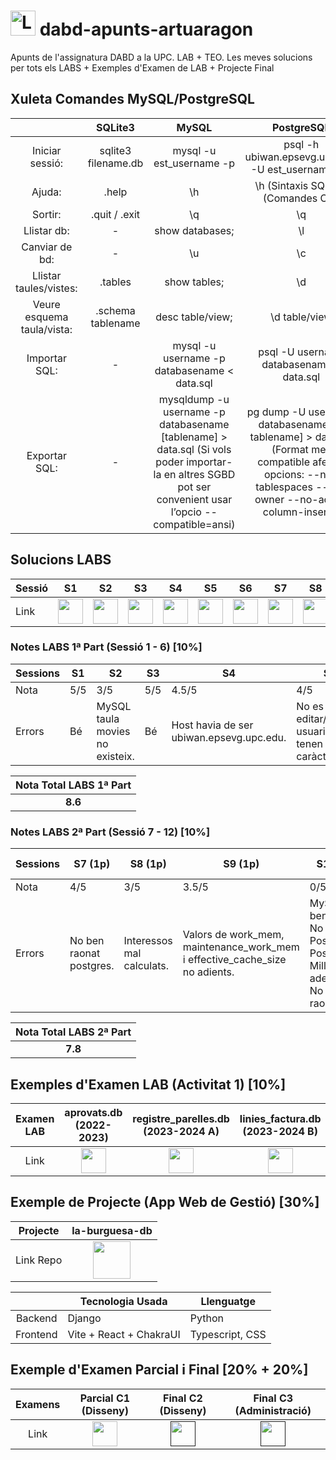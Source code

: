 # <img src="https://github.com/artHub-j/dabd-apunts-artuaragon/assets/92806890/bd0f85c2-26ab-488e-98e3-cce94a095788" alt="Logo_UPC svg" width="40" height="40"> dabd-apunts-artuaragon
Apunts de l'assignatura DABD a la UPC. LAB + TEO. Les meves solucions per tots els LABS + Exemples d'Examen de LAB + Projecte Final

## Xuleta Comandes MySQL/PostgreSQL

|                            |       SQLite3       |                                                                           MySQL                                                                           |                                                                         PostgreSQL                                                                        |
|:--------------------------:|:-------------------:|:---------------------------------------------------------------------------------------------------------------------------------------------------------:|:---------------------------------------------------------------------------------------------------------------------------------------------------------:|
| Iniciar sessió:            | sqlite3 filename.db | mysql -u est_username -p                                                                                                                                  | psql -h ubiwan.epsevg.upc.edu -U est_username -W                                                                                                          |
| Ajuda:                     | .help               | \h                                                                                                                                                        | \h (Sintaxis SQL) i \? (Comandes CLI)                                                                                                                     |
| Sortir:                    | .quit / .exit       | \q                                                                                                                                                        | \q                                                                                                                                                        |
| Llistar db:                | -                   | show databases;                                                                                                                                           | \l                                                                                                                                                        |
| Canviar de bd:             | -                   | \u                                                                                                                                                        | \c                                                                                                                                                        |
| Llistar taules/vistes:     | .tables             | show tables;                                                                                                                                              | \d                                                                                                                                                        |
| Veure esquema taula/vista: | .schema tablename   | desc table/view;                                                                                                                                          | \d table/view                                                                                                                                             |
| Importar SQL:              | -                   | mysql -u username -p databasename < data.sql                                                                                                              | psql -U username databasename < data.sql                                                                                                                  |
| Exportar SQL:              | -                   | mysqldump -u username -p databasename [tablename] > data.sql (Si vols poder importar-la en altres SGBD pot ser convenient usar l’opcio --compatible=ansi) | pg dump -U username databasename [-t tablename] > data.sql (Format mes compatible afegint opcions: --no-tablespaces --no-owner --no-acl --column-inserts) |

## Solucions LABS

| Sessió |S1|S2|S3|S4|S5|S6|S7|S8|S9|S10|S11|S12|
|----|--|--|--|--|--|--|--|--|--|--|--|--|
|Link|[<img src="https://github.com/artHub-j/dabd-apunts-artuaragon/assets/92806890/771e2532-56fb-4ee6-ae5c-5795eb752acd" width="40" height="40">](https://github.com/artHub-j/dabd-apunts-artuaragon/blob/main/LABS/Sessio%201/s1-apunts.md)|[<img src="https://github.com/artHub-j/dabd-apunts-artuaragon/assets/92806890/771e2532-56fb-4ee6-ae5c-5795eb752acd" width="40" height="40">](https://github.com/artHub-j/dabd-apunts-artuaragon/blob/main/LABS/Sessio%202/s2-apunts.md)|[<img src="https://github.com/artHub-j/dabd-apunts-artuaragon/assets/92806890/771e2532-56fb-4ee6-ae5c-5795eb752acd" width="40" height="40">](https://github.com/artHub-j/dabd-apunts-artuaragon/blob/main/LABS/Sessio%203/s3-apunts.md)|[<img src="https://github.com/artHub-j/dabd-apunts-artuaragon/assets/92806890/771e2532-56fb-4ee6-ae5c-5795eb752acd" width="40" height="40">](https://github.com/artHub-j/dabd-apunts-artuaragon/blob/main/LABS/Sessio%204/s4-apunts.md)|[<img src="https://github.com/artHub-j/dabd-apunts-artuaragon/assets/92806890/771e2532-56fb-4ee6-ae5c-5795eb752acd" width="40" height="40">](https://github.com/artHub-j/dabd-apunts-artuaragon/blob/main/LABS/Sessio%205/s5-apunts.md)|[<img src="https://github.com/artHub-j/dabd-apunts-artuaragon/assets/92806890/771e2532-56fb-4ee6-ae5c-5795eb752acd" width="40" height="40">](https://github.com/artHub-j/dabd-apunts-artuaragon/blob/main/LABS/Sessio%206/s6-apunts.md)|[<img src="https://github.com/artHub-j/dabd-apunts-artuaragon/assets/92806890/771e2532-56fb-4ee6-ae5c-5795eb752acd" width="40" height="40">](https://github.com/artHub-j/dabd-apunts-artuaragon/blob/main/LABS/Sessio%207/s7-apunts.md)|[<img src="https://github.com/artHub-j/dabd-apunts-artuaragon/assets/92806890/771e2532-56fb-4ee6-ae5c-5795eb752acd" width="40" height="40">](https://github.com/artHub-j/dabd-apunts-artuaragon/blob/main/LABS/Sessio%208/s8-apunts.md)|[<img src="https://github.com/artHub-j/dabd-apunts-artuaragon/assets/92806890/771e2532-56fb-4ee6-ae5c-5795eb752acd" width="40" height="40">](https://github.com/artHub-j/dabd-apunts-artuaragon/blob/main/LABS/Sessio%209/s9-apunts.md)|[<img src="https://github.com/artHub-j/dabd-apunts-artuaragon/assets/92806890/771e2532-56fb-4ee6-ae5c-5795eb752acd" width="40" height="40">](https://github.com/artHub-j/dabd-apunts-artuaragon/blob/main/LABS/Sessio%2010/s10-apunts.md)|[<img src="https://github.com/artHub-j/dabd-apunts-artuaragon/assets/92806890/771e2532-56fb-4ee6-ae5c-5795eb752acd" width="40" height="40">](https://github.com/artHub-j/dabd-apunts-artuaragon/blob/main/LABS/Sessio%2011/s11-apunts.md)|[<img src="https://github.com/artHub-j/dabd-apunts-artuaragon/assets/92806890/771e2532-56fb-4ee6-ae5c-5795eb752acd" width="40" height="40">](https://github.com/artHub-j/dabd-apunts-artuaragon/blob/main/LABS/Sessio%2012/s12-apunts.md)|

### Notes LABS 1ª Part (Sessió 1 - 6) [10%]

| Sessions           |S1| S2                               | S3 | S4 | S5 | S6 |
|--------------------|--|----------------------------------|----|----|----|----|
| Nota  |5/5 |3/5                                | 5/5  | 4.5/5  | 4/5  | 5/5  |
| Errors             |Bé|MySQL taula movies no existeix.  | Bé | Host havia de ser ubiwan.epsevg.upc.edu. | No es poden editar/eliminar usuaris que tenen caràcter ".   | Bé |

|Nota Total LABS 1ª Part|
|:---:|
|<b>8.6</b>|

### Notes LABS 2ª Part (Sessió 7 - 12) [10%]

| Sessions           |S7 (1p) |S8 (1p) |S9 (1p) |S10 (1p) |S11 (3p) |S12 (3p) |
|--------------------|--|--|--|---|---|---|
| Nota  | 4/5 | 3/5 | 3.5/5 | 0/5 | 5/5 | 4.5/5 |
| Errors             | No ben raonat postgres. |  Interessos mal calculats. |Valors de work_mem,  maintenance_work_mem i effective_cache_size no adients. |  MySQL No ben raonat, No logs Postgres, PostgreSQL Millora no adequada, No ben raonat | Bé | Contractes no són un map<int, text> |

|Nota Total LABS 2ª Part|
|:---:|
|<b> 7.8 </b>|

## Exemples d'Examen LAB (Activitat 1) [10%]

| Examen LAB |aprovats.db (2022-2023) |registre_parelles.db (2023-2024 A)|linies_factura.db (2023-2024 B)|
|:--:|:---------:|:------------------:|:---------------:|
|Link|[<img src="https://github.com/artHub-j/dabd-apunts-artuaragon/assets/92806890/771e2532-56fb-4ee6-ae5c-5795eb752acd" width="40" height="40">](https://github.com/artHub-j/dabd-apunts-artuaragon/blob/main/Exemples%20Activitat%201/Activitat1-apunts-aprovats.md)|[<img src="https://github.com/artHub-j/dabd-apunts-artuaragon/assets/92806890/771e2532-56fb-4ee6-ae5c-5795eb752acd" width="40" height="40">](https://github.com/artHub-j/dabd-apunts-artuaragon/blob/main/Exemples%20Activitat%201/Activitat1-apunts-registre_parelles.md)|[<img src="https://github.com/artHub-j/dabd-apunts-artuaragon/assets/92806890/771e2532-56fb-4ee6-ae5c-5795eb752acd" width="40" height="40">](https://github.com/artHub-j/dabd-apunts-artuaragon/blob/main/Exemples%20Activitat%201/Activitat1-apunts-linies_factura.md)|

## Exemple de Projecte (App Web de Gestió) [30%]

| Projecte | la-burguesa-db |
|:--------:|:---------------:|
| Link Repo| [<img src="https://github.com/artHub-j/dabd-apunts-artuaragon/assets/92806890/7311e989-763c-40a9-82bf-790be7de6b1b" width="60" height="60">](https://github.com/artHub-j/la-burguesa-db) |

|                  | Tecnologia Usada        | Llenguatge     | 
|:----------------:|-------------------------|----------------|
| Backend          | Django                  | Python         |
| Frontend         | Vite + React + ChakraUI | Typescript, CSS|

## Exemple d'Examen Parcial i Final [20% + 20%]

| Examens | Parcial C1 (Disseny) | Final C2 (Disseny) | Final C3 (Administració) |
|:-------:|:----------:|:----------:|:--------:|
|Link|[<img src="https://github.com/artHub-j/dabd-apunts-artuaragon/assets/92806890/771e2532-56fb-4ee6-ae5c-5795eb752acd" width="40" height="40">](https://github.com/artHub-j/dabd-apunts-artuaragon/blob/main/EXAMENS/SolucioExamen.md)|[<img src="https://github.com/artHub-j/dabd-apunts-artuaragon/assets/92806890/771e2532-56fb-4ee6-ae5c-5795eb752acd" width="40" height="40">]()|[<img src="https://github.com/artHub-j/dabd-apunts-artuaragon/assets/92806890/771e2532-56fb-4ee6-ae5c-5795eb752acd" width="40" height="40">]()|

<!--
## Directory Tree

- <img src="https://github.com/artHub-j/dabd-apunts-artuaragon/assets/92806890/1dc870d5-fb16-43e4-97e9-9b5873051af9" width="15" alt="folder"> dabd-apunts-artuaragon/
  - ├── <img src="https://github.com/artHub-j/dabd-apunts-artuaragon/assets/92806890/1dc870d5-fb16-43e4-97e9-9b5873051af9" width="15" alt="folder"> Exemples Activitat 1/
    - ├── Activitat1-apunts-aprovats.md
    - ├── Activitat1-apunts-linies_factura.md
    - ├── Activitat1-apunts-registre_parelles.md
    - ├── aprovats1.txt
    - ├── aprovats2.txt
    - ├── aprovats3.txt
    - ├── aprovats.db
    - ├── linies_factura.db
    - ├── linies_factura_v1.txt
    - ├── linies_factura_v2.txt
    - ├── registre_parelles.db
    - ├── registre_parelles_v1.txt
    - └── registre_parelles_v2.txt
  - ├── <img src="https://github.com/artHub-j/dabd-apunts-artuaragon/assets/92806890/1dc870d5-fb16-43e4-97e9-9b5873051af9" width="15" alt="folder"> LABS/
    - ├── <img src="https://github.com/artHub-j/dabd-apunts-artuaragon/assets/92806890/1dc870d5-fb16-43e4-97e9-9b5873051af9" width="15" alt="folder"> Sessio 1/
      - ├── <img src="https://github.com/artHub-j/dabd-apunts-artuaragon/assets/92806890/1dc870d5-fb16-43e4-97e9-9b5873051af9" width="15" alt="folder"> 01set_theory/
        - ├── set_theory.db
        - ├── set_theory.sql
        - └── set_theory.txt
      - └── s1-apunts.md
    - ├── <img src="https://github.com/artHub-j/dabd-apunts-artuaragon/assets/92806890/1dc870d5-fb16-43e4-97e9-9b5873051af9" width="15" alt="folder"> Sessio 10/
      - └── s10-apunts.md
      - ├── <img src="https://github.com/artHub-j/dabd-apunts-artuaragon/assets/92806890/1dc870d5-fb16-43e4-97e9-9b5873051af9" width="15" alt="folder"> Sessio 11/
        - ├── <img src="https://github.com/artHub-j/dabd-apunts-artuaragon/assets/92806890/1dc870d5-fb16-43e4-97e9-9b5873051af9" width="15" alt="folder"> 11mongodb/
        - └── users_mongodb.py
      - └── s11-apunts.md
    - ├── <img src="https://github.com/artHub-j/dabd-apunts-artuaragon/assets/92806890/1dc870d5-fb16-43e4-97e9-9b5873051af9" width="15" alt="folder"> Sessio 12/
        - ├── <img src="https://github.com/artHub-j/dabd-apunts-artuaragon/assets/92806890/1dc870d5-fb16-43e4-97e9-9b5873051af9" width="15" alt="folder"> 12firestore/
        - ├── users_firestore.py
        - └── users_firestore_username_identifier.py
      - └── s12-apunts.md
    - ├── <img src="https://github.com/artHub-j/dabd-apunts-artuaragon/assets/92806890/1dc870d5-fb16-43e4-97e9-9b5873051af9" width="15" alt="folder"> Sessio 2/
        - ├── <img src="https://github.com/artHub-j/dabd-apunts-artuaragon/assets/92806890/1dc870d5-fb16-43e4-97e9-9b5873051af9" width="15" alt="folder"> 02accounts/
          - ├── accounts1.db
          - ├── accounts2.db
          - ├── accounts2.txt
          - ├── accounts.sql
          - └── accounts.txt
        - └── s2-apunts.md
    - ├── <img src="https://github.com/artHub-j/dabd-apunts-artuaragon/assets/92806890/1dc870d5-fb16-43e4-97e9-9b5873051af9" width="15" alt="folder"> Sessio 3/
        - ├── <img src="https://github.com/artHub-j/dabd-apunts-artuaragon/assets/92806890/1dc870d5-fb16-43e4-97e9-9b5873051af9" width="15" alt="folder"> 03claus_foranees/
          - └── maqfact_foreign_keys.sql
        - └── s3-apunts.md
    - ├── <img src="https://github.com/artHub-j/dabd-apunts-artuaragon/assets/92806890/1dc870d5-fb16-43e4-97e9-9b5873051af9" width="15" alt="folder"> Sessio 4/
        - ├── <img src="https://github.com/artHub-j/dabd-apunts-artuaragon/assets/92806890/1dc870d5-fb16-43e4-97e9-9b5873051af9" width="15" alt="folder"> 04python_sqlinjection/
          - ├── users_sqlite_inj.py
          - └── users_sqlite_no_inj.py
          - ├── prova.db
      - ├── s4-apunts.md
      - ├── sqlite3
      - ├── users.db
      - ├── users_mysql.py
      - └── users_postgres.py
    - ├── <img src="https://github.com/artHub-j/dabd-apunts-artuaragon/assets/92806890/1dc870d5-fb16-43e4-97e9-9b5873051af9" width="15" alt="folder"> Sessio 5/
        - ├── <img src="https://github.com/artHub-j/dabd-apunts-artuaragon/assets/92806890/1dc870d5-fb16-43e4-97e9-9b5873051af9" width="15" alt="folder"> 05mysql_php/
        - ├── add_users.html
        - ├── add_users.php
      - ├── <img src="https://github.com/artHub-j/dabd-apunts-artuaragon/assets/92806890/1dc870d5-fb16-43e4-97e9-9b5873051af9" width="15" alt="folder"> crud-php-mysql-artuaragon/
        - ├── add_edit.php
        - ├── b_drop.png
        - ├── b_edit.png
        - ├── config.php
        - ├── delete.php
        - └── index.php
      - ├── <img src="https://github.com/artHub-j/dabd-apunts-artuaragon/assets/92806890/1dc870d5-fb16-43e4-97e9-9b5873051af9" width="15" alt="folder"> crud-php-mysql-simple-inicial/
        - ├── add_edit.php
        - ├── b_drop.png
        - ├── b_edit.png
        - ├── config.php
        - └── index.php
        - ├── list_users.html
        - ├── list_users.php
        - ├── users.html
        - └── users.php
      - └── s5-apunts.md
    - ├── <img src="https://github.com/artHub-j/dabd-apunts-artuaragon/assets/92806890/1dc870d5-fb16-43e4-97e9-9b5873051af9" width="15" alt="folder"> Sessio 6/
      - └── s6-apunts.md
    - ├── <img src="https://github.com/artHub-j/dabd-apunts-artuaragon/assets/92806890/1dc870d5-fb16-43e4-97e9-9b5873051af9" width="15" alt="folder"> Sessio 7/
      - ├── <img src="https://github.com/artHub-j/dabd-apunts-artuaragon/assets/92806890/1dc870d5-fb16-43e4-97e9-9b5873051af9" width="15" alt="folder"> 07indexs/
        - ├── bigger.py
        - └── consulta_bigger.py
      - └── s7-apunts.md
    - ├── <img src="https://github.com/artHub-j/dabd-apunts-artuaragon/assets/92806890/1dc870d5-fb16-43e4-97e9-9b5873051af9" width="15" alt="folder"> Sessio 8/
      - ├── <img src="https://github.com/artHub-j/dabd-apunts-artuaragon/assets/92806890/1dc870d5-fb16-43e4-97e9-9b5873051af9" width="15" alt="folder"> 08transactions_triggers/
        - └── transaccions.py
      - └── s8-apunts.md
    - └── <img src="https://github.com/artHub-j/dabd-apunts-artuaragon/assets/92806890/1dc870d5-fb16-43e4-97e9-9b5873051af9" width="15" alt="folder"> Sessio 9/
        - ├── <img src="https://github.com/artHub-j/dabd-apunts-artuaragon/assets/92806890/1dc870d5-fb16-43e4-97e9-9b5873051af9" width="15" alt="folder"> 09postgresql/
        - └── bigger.sql
      - └── s9-apunts.md
  - ├── Practiques (Sessions 1, 2, 3 i 4).pdf
  - ├── README.md
  - └── <img src="https://github.com/artHub-j/dabd-apunts-artuaragon/assets/92806890/1dc870d5-fb16-43e4-97e9-9b5873051af9" width="15" alt="folder"> TEO/


## Annex: Tasques habituals que sol fer un administrador de PostgreSQL

### Crear usuari
```
sudo su postgres
createuser --pwprompt --createdb nom_usuari
```
### Eliminar usuari
```
sudo su postgres
dropuser nom_usuari
```
### Veure usuaris donats d'alta
```
$ sudo su postgres
$ psql
# select * from pg_shadow;
```
### Crear base de dades
```
sudo su postgres
createdb nom_base_de_dades -O nom_usuari
```
o bé:
```
$ psql
postgres=# CREATE DATABASE nom_base_de_dades OWNER nom_usuari;
```
### Eliminar base de dades
```
sudo su postgres
dropdb nom_base_de_dades
```
### Usuaris usant la base de dades i matar queries
Per saber quins usuaris estan usant les diferents b.d. o quines queries s'estan executant:
```
SELECT * FROM pg_stat_activity;
```
Per matar una query en concret, hem d'agafar el número de la columna procpid del llistat anterior i fer:
```
SELECT pg_cancel_backend(procpid);
```
### Còpies de Seguretat
```
pg_dump nom_base_de_dades > filename
```
Es recupera amb:
```
psql nom_base_de_dades < filename
```
-->
